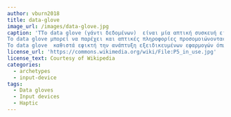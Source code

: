 ```yaml
---
author: vburn2018
title: data-glove
image_url: /images/data-glove.jpg
caption: 'ΤΤο data glove (γάντι δεδομένων)  είναι μία απτική συσκευή εισόδου. Με ενσωματωμένους αισθητήρες, ανιχνεύεται η θέση των δακτύλων του χρήστη. Οι εντολές προς το συνδεδεμένο λογισμικό, δίνονται με «χειρονομίες» όπως, κλειστή γροθιά, ανοικτή  παλάμη, δείξιμο με τον δείκτη του χεριού κλπ. Σε συνδυασμό με συσκευή ανίχνευσης της κίνησης του χεριού (hand-tracker), γίνεται εφικτή η αναγνώριση του περισσότερων καταστάσεων-χειρονομιών που κάνουν τη διάδραση πιο φυσική, όπως ο προσανατολισμός του χεριού, η θέση του στο χώρο κλπ. Ο χρήστης θα πρέπει αρχικά να εκπαιδευτεί ως προς τις χειρονομίες που αναγνωρίζονται αυτόματα ως εντολές από το σύστημα ή να δημιουργήσει δικές του. 
To data glove μπορεί να παρέχει και απτικές πληροφορίες προσομοιώνοντας έτσι την αίσθηση αγγίγματος. Η δυνατότητα αυτή του επιτρέπει να λειτουργεί και ως συσκευή εξόδου.
Το data glove  καθιστά εφικτή την ανάπτυξη εξειδικευμένων εφαρμογών όπως η αναγνώριση νοηματικής γλώσσας και η εκτέλεση και διεύθυνση μουσικών έργων.'
license_url: 'https://commons.wikimedia.org/wiki/File:P5_in_use.jpg'
license_text: Courtesy of Wikipedia
categories:
  - archetypes
  - input-device
tags:
  - Data gloves
  - Input devices
  - Haptic
---
```

